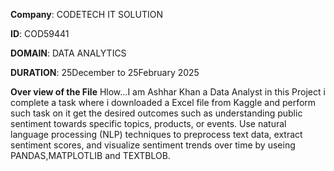 **Company**: CODETECH IT SOLUTION 

**ID**: COD59441

**DOMAIN**: DATA ANALYTICS

**DURATION**: 25December to 25February 2025

**Over view of the File**
Hlow...I am Ashhar Khan a Data Analyst in this Project i complete a task where i 
downloaded a Excel file from Kaggle and perform such task on it get the desired outcomes such as understanding public sentiment 
towards specific topics, products, or events. Use natural language
processing (NLP) techniques to preprocess text data, extract sentiment
scores, and visualize sentiment trends over time by useing PANDAS,MATPLOTLIB and TEXTBLOB.
